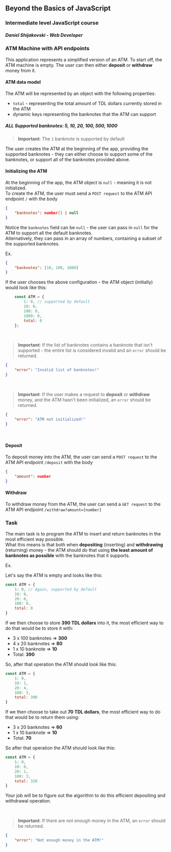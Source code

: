 ## Beyond the Basics of JavaScript
### Intermediate level JavaScript course

##### Daniel Shijakovski - Web Developer

### ATM Machine with API endpoints

This application represents a simplified version of an ATM.
To start off, the ATM machine is empty. The user can then either **deposit** or **withdraw** money from it.

#### ATM data model
The ATM will be represented by an object with the following properties:
- `total` - representing the total amount of TDL dollars currently stored in the ATM
- dynamic keys representing the banknotes that the ATM can support

##### ALL Supported banknotes: 5, 10, 20, 100, 500, 1000

> **Important**: The `1` banknote is supported by default 

The user creates the ATM at the beginning of the app, providing the supported banknotes - they can either choose to support some of the banknotes, or support all of the banknotes provided above.

#### Initializing the ATM
At the beginning of the app, the ATM object is `null` - meaning it is not initialized. \
To create the ATM, the user must send a `POST request` to the ATM API endpoint `/` with the body

```json
{ 
    "banknotes": number[] | null
}
```

Notice the `banknotes` field can be `null` - the user can pass in `null` for the ATM to support all the default banknotes. \
Alternatively, they can pass in an array of numbers, containing a subset of the supported banknotes.

Ex.
```json
{
    "banknotes": [10, 100, 1000]
}
```
If the user chooses the above configuration - the ATM object (initially) would look like this:

```js
    const ATM = {
        1: 0, // supported by default
        10: 0,
        100: 0,
        1000: 0,
        total: 0
    };
```

&nbsp;

> **Important**: If the list of banknotes contains a banknote that isn't supported - the entire list is considered invalid and an `error` should be returned.

```json
{
    "error": "Invalid list of banknotes!"
}
```

&nbsp;


> **Important**: If the user makes a request to **deposit** or **withdraw** money, and the ATM hasn't been initialized, an `error` should be returned.

```json
{
    "error": "ATM not initialized!"
}
```

&nbsp;

#### Deposit
To deposit money into the ATM, the user can send a `POST request` to the ATM API endpoint `/deposit` with the body

```json
{
    "amount": number
}
```

#### Withdraw
To withdraw money from the ATM, the user can send a `GET request` to the ATM API endpoint `/withdraw?amount={number}`

### Task

The main task is to program the ATM to insert and return banknotes in the most efficient way possible. \
What this means is that both when **depositing** (inserting) and **withdrawing** (returning) money - the ATM should do that using **the least amount of banknotes as possible** with the banknotes that it supports.

Ex.

Let's say the ATM is empty and looks like this:

```js
const ATM = {
    1: 0, // Again, supported by default
    10: 0,
    20: 0,
    100: 0,
    total: 0
}
```

If we then choose to store **390 TDL dollars** into it, the most efficient way to do that would be to store it with:
- 3 x 100 banknotes => **300**
- 4 x 20 banknotes => **80**
- 1 x 10 banknote => **10**
- Total: **390**

So, after that operation the ATM should look like this:

```js
const ATM = {
    1: 0,
    10: 1,
    20: 4,
    100: 3,
    total: 390
}
```

If we then choose to take out **70 TDL dollars**, the most efficient way to do that would be to return them using:
- 3 x 20 banknotes => **60**
- 1 x 10 banknote => **10**
- Total: **70**

So after that operation the ATM should look like this:

```js
const ATM = {
    1: 0,
    10: 0,
    20: 1,
    100: 3,
    total: 320
}
```

Your job will be to figure out the algorithm to do this efficient depositing and withdrawal operation.

&nbsp;

> **Important**: If there are not enough money in the ATM, an `error` should be returned.

```json
{
    "error": "Not enough money in the ATM!"
}
```
